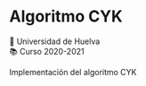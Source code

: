 #   Algoritmo CYK
:school: Universidad de Huelva  
:books: Curso 2020-2021   

Implementación del algoritmo CYK
